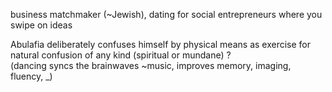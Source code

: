 business matchmaker (~Jewish), dating for social entrepreneurs where you swipe on ideas  
  
Abulafia deliberately confuses himself by physical means as exercise for natural confusion of any kind (spiritual or mundane) ?  
(dancing syncs the brainwaves ~music, improves memory, imaging, fluency, _)  
  